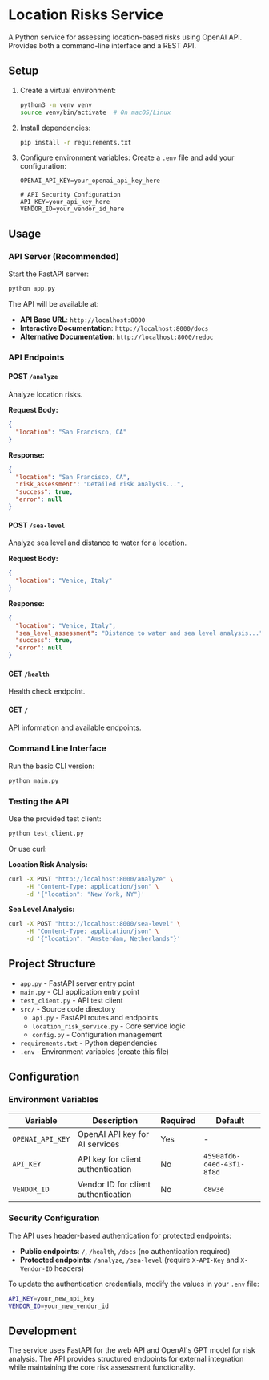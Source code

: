 # Location Risks Service

A Python service for assessing location-based risks using OpenAI API. Provides both a command-line interface and a REST API.

## Setup

1. Create a virtual environment:
   ```bash
   python3 -m venv venv
   source venv/bin/activate  # On macOS/Linux
   ```

2. Install dependencies:
   ```bash
   pip install -r requirements.txt
   ```

3. Configure environment variables:
   Create a `.env` file and add your configuration:
   ```
   OPENAI_API_KEY=your_openai_api_key_here
   
   # API Security Configuration
   API_KEY=your_api_key_here
   VENDOR_ID=your_vendor_id_here
   ```

## Usage

### API Server (Recommended)

Start the FastAPI server:
```bash
python app.py
```

The API will be available at:
- **API Base URL**: `http://localhost:8000`
- **Interactive Documentation**: `http://localhost:8000/docs`
- **Alternative Documentation**: `http://localhost:8000/redoc`

### API Endpoints

#### POST `/analyze`
Analyze location risks.

**Request Body:**
```json
{
  "location": "San Francisco, CA"
}
```

**Response:**
```json
{
  "location": "San Francisco, CA",
  "risk_assessment": "Detailed risk analysis...",
  "success": true,
  "error": null
}
```

#### POST `/sea-level`
Analyze sea level and distance to water for a location.

**Request Body:**
```json
{
  "location": "Venice, Italy"
}
```

**Response:**
```json
{
  "location": "Venice, Italy",
  "sea_level_assessment": "Distance to water and sea level analysis...",
  "success": true,
  "error": null
}
```

#### GET `/health`
Health check endpoint.

#### GET `/`
API information and available endpoints.

### Command Line Interface

Run the basic CLI version:
```bash
python main.py
```

### Testing the API

Use the provided test client:
```bash
python test_client.py
```

Or use curl:

**Location Risk Analysis:**
```bash
curl -X POST "http://localhost:8000/analyze" \
     -H "Content-Type: application/json" \
     -d '{"location": "New York, NY"}'
```

**Sea Level Analysis:**
```bash
curl -X POST "http://localhost:8000/sea-level" \
     -H "Content-Type: application/json" \
     -d '{"location": "Amsterdam, Netherlands"}'
```

## Project Structure

- `app.py` - FastAPI server entry point
- `main.py` - CLI application entry point  
- `test_client.py` - API test client
- `src/` - Source code directory
  - `api.py` - FastAPI routes and endpoints
  - `location_risk_service.py` - Core service logic
  - `config.py` - Configuration management
- `requirements.txt` - Python dependencies
- `.env` - Environment variables (create this file)

## Configuration

### Environment Variables

| Variable | Description | Required | Default |
|----------|-------------|----------|---------|
| `OPENAI_API_KEY` | OpenAI API key for AI services | Yes | - |
| `API_KEY` | API key for client authentication | No | `4590afd6-c4ed-43f1-8f8d` |
| `VENDOR_ID` | Vendor ID for client authentication | No | `c8w3e` |

### Security Configuration

The API uses header-based authentication for protected endpoints:
- **Public endpoints**: `/`, `/health`, `/docs` (no authentication required)
- **Protected endpoints**: `/analyze`, `/sea-level` (require `X-API-Key` and `X-Vendor-ID` headers)

To update the authentication credentials, modify the values in your `.env` file:
```bash
API_KEY=your_new_api_key
VENDOR_ID=your_new_vendor_id
```

## Development

The service uses FastAPI for the web API and OpenAI's GPT model for risk analysis. The API provides structured endpoints for external integration while maintaining the core risk assessment functionality.
